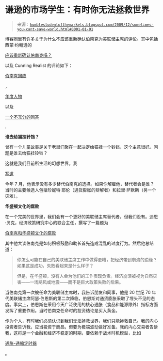 <!--yml

分类：未分类

日期：2024-05-18 00:40:38

-->

# 谦逊的市场学生：有时你无法拯救世界

> 来源：[`humblestudentofthemarkets.blogspot.com/2009/12/sometimes-you-cant-save-world.html#0001-01-01`](https://humblestudentofthemarkets.blogspot.com/2009/12/sometimes-you-cant-save-world.html#0001-01-01)

博客圈里有许多关于为什么不应该重新确认伯南克为美联储主席的评论。其中包括西蒙·约翰逊的

[应该重新确认伯南克吗？](http://economix.blogs.nytimes.com/2009/12/24/the-case-against-reconfirming-bernanke/)

以及 Cunning Realist 的评论如下：

[伯南克回应](http://cunningrealist.blogspot.com/2009/12/bernanke-responds.html)

，

[年度人物](http://cunningrealist.blogspot.com/2009/12/man-of-year.html)

以及

[一个不充分的回答](http://cunningrealist.blogspot.com/2009/12/inadequate-answer.html)

.

**谁去给猫挂铃铛？**

曾有一个儿童故事是关于老鼠们聚在一起决定给猫挂一个铃铛，这个主意很好。问题是谁去给猫挂铃铛？

这就是我们目前所生活的幻想世界。我

[写道](http://humblestudentofthemarkets.blogspot.com/2009/07/replace-bernanke.html)

今年 7 月，他表示没有多少替代伯南克的选择。如果你解雇他，替代者会是谁？当时的主要候选人包括珍妮特·耶伦（通货膨胀的辩解者）和拉里·萨默斯（另一个灾难）。

**华盛顿文化的腐败**

在一个完美的世界里，我们会有一个更好的美联储主席替代者，但我们没有。迪恩·贝克，经济政策研究中心的联合主任，撰写了一篇题为

[伯南克和华盛顿文化的腐败](http://www.counterpunch.org/baker12232009.html)

其中他大谈伯南克是如何积极鼓励和助长首先造成混乱的过度行为。然后他总结道：

> 你怎么可能在自己的美联储主席工作中做得更糟，把经济带到崩溃的边缘？如果这是成功，失败看起来是什么样子？
> 
> 但是，在华盛顿，没有人会为他们的工作表现负责。经济崩溃被视为自然灾害——一场飓风或地震——而不是巨大政策失败的后果。

当伯南克第一次被任命为美联储主席时，我告诉朋友和同事，他是 20 世纪 70 年代美联储主席阿瑟·伯恩斯的第二次降临，伯恩斯对通货膨胀采取了埋头不见的态度。事实上，伯恩斯在采用今天广泛使用的核心通胀（食品和能源除外）指标方面发挥了重要作用。当时伯南克任命时的投资结论是买入黄金。

作为个人，有时我们必须认识到我们无法拯救世界，我们只能拯救自己。我的内心投资者告诉我，应当投资于商品，但要为极端波动做好准备。我的内心交易者告诉我，这将是一个金融和经济不稳定的时期，要依赖于战术时机模型，比如

[通胀-通缩定时器](http://www.qwestfunds.com/publications/newsletters_pdf/newsletter_november_2009.pdf)

。
